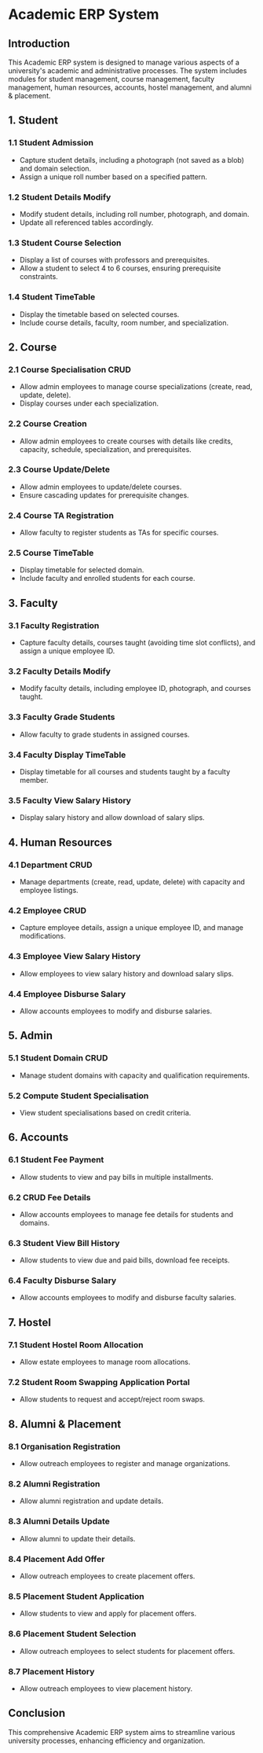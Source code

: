# Academic ERP System

## Introduction
This Academic ERP system is designed to manage various aspects of a university's academic and administrative processes. The system includes modules for student management, course management, faculty management, human resources, accounts, hostel management, and alumni & placement.

## 1. Student
### 1.1 Student Admission
- Capture student details, including a photograph (not saved as a blob) and domain selection.
- Assign a unique roll number based on a specified pattern.

### 1.2 Student Details Modify
- Modify student details, including roll number, photograph, and domain.
- Update all referenced tables accordingly.

### 1.3 Student Course Selection
- Display a list of courses with professors and prerequisites.
- Allow a student to select 4 to 6 courses, ensuring prerequisite constraints.

### 1.4 Student TimeTable
- Display the timetable based on selected courses.
- Include course details, faculty, room number, and specialization.

## 2. Course
### 2.1 Course Specialisation CRUD
- Allow admin employees to manage course specializations (create, read, update, delete).
- Display courses under each specialization.

### 2.2 Course Creation
- Allow admin employees to create courses with details like credits, capacity, schedule, specialization, and prerequisites.

### 2.3 Course Update/Delete
- Allow admin employees to update/delete courses.
- Ensure cascading updates for prerequisite changes.

### 2.4 Course TA Registration
- Allow faculty to register students as TAs for specific courses.

### 2.5 Course TimeTable
- Display timetable for selected domain.
- Include faculty and enrolled students for each course.

## 3. Faculty
### 3.1 Faculty Registration
- Capture faculty details, courses taught (avoiding time slot conflicts), and assign a unique employee ID.

### 3.2 Faculty Details Modify
- Modify faculty details, including employee ID, photograph, and courses taught.

### 3.3 Faculty Grade Students
- Allow faculty to grade students in assigned courses.

### 3.4 Faculty Display TimeTable
- Display timetable for all courses and students taught by a faculty member.

### 3.5 Faculty View Salary History
- Display salary history and allow download of salary slips.

## 4. Human Resources
### 4.1 Department CRUD
- Manage departments (create, read, update, delete) with capacity and employee listings.

### 4.2 Employee CRUD
- Capture employee details, assign a unique employee ID, and manage modifications.

### 4.3 Employee View Salary History
- Allow employees to view salary history and download salary slips.

### 4.4 Employee Disburse Salary
- Allow accounts employees to modify and disburse salaries.

## 5. Admin
### 5.1 Student Domain CRUD
- Manage student domains with capacity and qualification requirements.

### 5.2 Compute Student Specialisation
- View student specialisations based on credit criteria.

## 6. Accounts
### 6.1 Student Fee Payment
- Allow students to view and pay bills in multiple installments.

### 6.2 CRUD Fee Details
- Allow accounts employees to manage fee details for students and domains.

### 6.3 Student View Bill History
- Allow students to view due and paid bills, download fee receipts.

### 6.4 Faculty Disburse Salary
- Allow accounts employees to modify and disburse faculty salaries.

## 7. Hostel
### 7.1 Student Hostel Room Allocation
- Allow estate employees to manage room allocations.

### 7.2 Student Room Swapping Application Portal
- Allow students to request and accept/reject room swaps.

## 8. Alumni & Placement
### 8.1 Organisation Registration
- Allow outreach employees to register and manage organizations.

### 8.2 Alumni Registration
- Allow alumni registration and update details.

### 8.3 Alumni Details Update
- Allow alumni to update their details.

### 8.4 Placement Add Offer
- Allow outreach employees to create placement offers.

### 8.5 Placement Student Application
- Allow students to view and apply for placement offers.

### 8.6 Placement Student Selection
- Allow outreach employees to select students for placement offers.

### 8.7 Placement History
- Allow outreach employees to view placement history.

## Conclusion
This comprehensive Academic ERP system aims to streamline various university processes, enhancing efficiency and organization.
